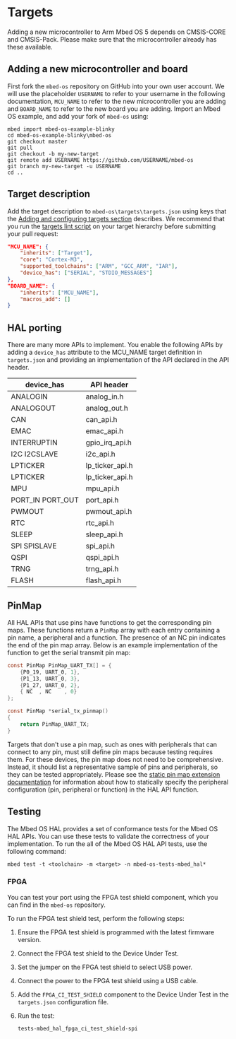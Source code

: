 <h1 id="target-port">Targets</h1>

Adding a new microcontroller to Arm Mbed OS 5 depends on CMSIS-CORE and CMSIS-Pack. Please make sure that the microcontroller already has these available.

## Adding a new microcontroller and board

First fork the `mbed-os` repository on GitHub into your own user account. We will use the placeholder `USERNAME` to refer to your username in the following documentation, `MCU_NAME` to refer to the new microcontroller you are adding and `BOARD_NAME` to refer to the new board you are adding. Import an Mbed OS example, and add your fork of `mbed-os` using:

```
mbed import mbed-os-example-blinky
cd mbed-os-example-blinky\mbed-os
git checkout master
git pull
git checkout -b my-new-target
git remote add USERNAME https://github.com/USERNAME/mbed-os
git branch my-new-target -u USERNAME
cd ..
```

## Target description

Add the target description to `mbed-os\targets\targets.json` using keys that the [Adding and configuring targets section](../reference/adding-and-configuring-targets.html) describes. We recommend that you run the [targets lint script](../reference/adding-and-configuring-targets.html#style-guide) on your target hierarchy before submitting your pull request:

``` json
"MCU_NAME": {
    "inherits": ["Target"],
    "core": "Cortex-M3",
    "supported_toolchains": ["ARM", "GCC_ARM", "IAR"],
    "device_has": ["SERIAL", "STDIO_MESSAGES"]
},
"BOARD_NAME": {
    "inherits": ["MCU_NAME"],
    "macros_add": []
}
```

## HAL porting

There are many more APIs to implement. You enable the following APIs by adding a `device_has` attribute to the MCU_NAME target definition in `targets.json` and providing an implementation of the API declared in the API header.

device_has       |   API header
-----------------|------------------
ANALOGIN         |   analog_in.h
ANALOGOUT        |   analog_out.h
CAN              |   can_api.h
EMAC             |   emac_api.h
INTERRUPTIN      |   gpio_irq_api.h
I2C I2CSLAVE     |   i2c_api.h
LPTICKER         |   lp_ticker_api.h
LPTICKER         |   lp_ticker_api.h
MPU              |   mpu_api.h
PORT_IN PORT_OUT |   port_api.h
PWMOUT           |   pwmout_api.h
RTC              |   rtc_api.h
SLEEP            |   sleep_api.h
SPI SPISLAVE     |   spi_api.h
QSPI             |   qspi_api.h
TRNG             |   trng_api.h
FLASH            |   flash_api.h

## PinMap

All HAL APIs that use pins have functions to get the corresponding pin maps. These functions return a `PinMap` array with each entry containing a pin name, a peripheral and a function. The presence of an NC pin indicates the end of the pin map array. Below is an example implementation of the function to get the serial transmit pin map:

```C NOCI
const PinMap PinMap_UART_TX[] = {
    {P0_19, UART_0, 1},
    {P1_13, UART_0, 3},
    {P1_27, UART_0, 2},
    { NC  , NC    , 0}
};

const PinMap *serial_tx_pinmap()
{
    return PinMap_UART_TX;
}
```

Targets that don't use a pin map, such as ones with peripherals that can connect to any pin, must still define pin maps because testing requires them. For these devices, the pin map does not need to be comprehensive. Instead, it should list a representative sample of pins and peripherals, so they can be tested appropriately. Please see the [static pin map extension documentation](../porting/static-pinmap-port.html) for information about how to statically specify the peripheral configuration (pin, peripheral or function) in the HAL API function.

## Testing

The Mbed OS HAL provides a set of conformance tests for the Mbed OS HAL APIs. You can use these tests to validate the correctness of your implementation. To run the all of the Mbed OS HAL API tests, use the following command:

```
mbed test -t <toolchain> -m <target> -n mbed-os-tests-mbed_hal*
```

### FPGA
 
You can test your port using the FPGA test shield component, which you can find in the `mbed-os` repository.

To run the FPGA test shield test, perform the following steps:

1. Ensure the FPGA test shield is programmed with the latest firmware version.
1. Connect the FPGA test shield to the Device Under Test.
1. Set the jumper on the FPGA test shield to select USB power.
1. Connect the power to the FPGA test shield using a USB cable.
1. Add the `FPGA_CI_TEST_SHIELD` component to the Device Under Test in the `targets.json` configuration file.
1. Run the test:

   `tests-mbed_hal_fpga_ci_test_shield-spi`
